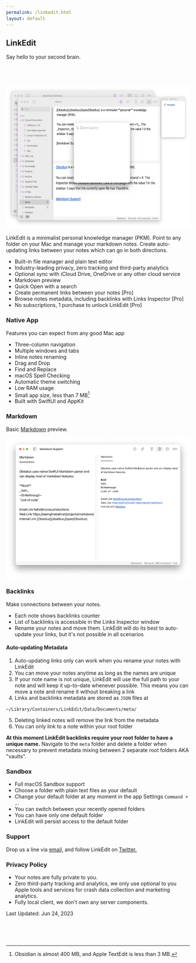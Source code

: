 ```yaml
---
permalink: /linkedit.html
layout: default
---
```


<h2 class="appName">LinkEdit</h2>
<p class="hero">Say hello to your second brain.</p>

<a href="https://apps.apple.com/app/id1597510262" style="display:inline-block;overflow:hidden;background:url(images/mac-app-store.svg) no-repeat;width:165px;height:40px;" class="badge"></a>

<img src="/images/obsidius-promo.png" alt="Two LinkEdit windows showing open text files" style="width: 622px; height: 390px;">
<br>

LinkEdit is a minimalist personal knowledge manager (PKM). Point to any folder on your Mac and manage your markdown notes. Create auto-updating links between your notes which can go in both directions. 

- Built-in file manager and plain text editor
- Industry-leading privacy, zero tracking and third-party analytics
- Optional sync with iCloud Drive, OneDrive or any other cloud service  
- Markdown preview  
- Quick Open with a search
- Create permanent links between your notes [Pro]
- Browse notes metadata, including backlinks with Links Inspector [Pro]
- No subscriptions, 1 purchase to unlock LinkEdit [Pro]

<h3 id="privacy">Native App</h3>

Features you can expect from any good Mac app

- Three-column navigation
- Multiple windows and tabs
- Inline notes renaming
- Drag and Drop
- Find and Replace
- macOS Spell Checking
- Automatic theme switching
- Low RAM usage  
- Small app size, less than 7 MB[^1]
- Built with SwiftUI and AppKit

<h3 id="privacy">Markdown</h3>

Basic [Markdown](https://daringfireball.net/projects/markdown/) preview.

<img src="/images/markdown.png" alt="Editor window with preview on a right showing markdown features" style="width: 535px; height: 386px;">

<h3>Backlinks</h3>

Make connections between your notes. 

- Each note shows backlinks counter
- List of backlinks is accessible in the Links Inspector window
- Rename your notes and move them. LinkEdit will do its best to auto-update your links, but it's not possible in all scenarios

<h4>Auto-updating Metadata</h4>

1. Auto-updating links only can work when you rename your notes with LinkEdit
2. You can move your notes anytime as long as the names are unique
3. If your note name is not unique, LinkEdit will use the full path to your note and will keep it up-to-date whenever possible. This means you can move a note and rename it without breaking a link
4. Links and backlinks metadata are stored as `JSON` files at 
```
~/Library/Containers/LinkEdit/Data/Documents/meta/
```
5. Deleting linked notes will remove the link from the metadata
6. You can only link to a note within your root folder

**At this moment LinkEdit backlinks require your root folder to have a unique name.**
Navigate to the `meta` folder and delete a folder when necessary to prevent metadata mixing between 2 separate root folders AKA "vaults".

<h3>Sandbox</h3>

- Full macOS Sandbox support
- Choose a folder with plain text files as your default
- Change your default folder at any moment in the app Settings `Command + ,`.
- You can switch between your recently opened folders
- You can have only one default folder
- LinkEdit will persist access to the default folder

<h3>Support</h3>

Drop us a line via [email,](https://www.cocoa.productions/support) and follow LinkEdit on [Twitter.](https://twitter.com/LinkEditApp)

<h3 id="privacy">Privacy Policy</h3>

- Your notes are fully private to you.
- Zero third-party tracking and analytics, we only use optional to you Apple tools and services for crash data collection and marketing analytics.
- Fully local client, we don't own any server components.

Last Updated: Jun 24, 2023
  
<br />
<br />
<br />

[^1]: Obsidian is almost 400 MB, and Apple TextEdit is less than 3 MB.